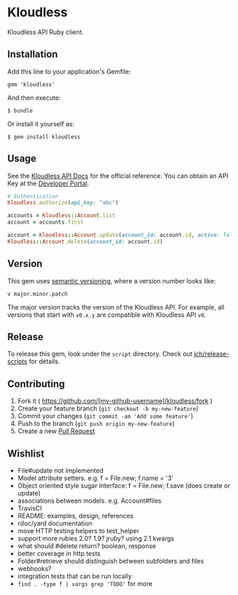 # Kloudless

Kloudless API Ruby client.

## Installation

Add this line to your application's Gemfile:

    gem 'kloudless'

And then execute:

    $ bundle

Or install it yourself as:

    $ gem install kloudless

## Usage

See the [Kloudless API Docs](https://developers.kloudless.com/docs) for the
official reference. You can obtain an API Key at the [Developer
Portal](https://developers.kloudless.com/).

```ruby
# Authentication
Kloudless.authorize(api_key: "abc")

accounts = Kloudless::Account.list
account = accounts.first

account = Kloudless::Account.update(account_id: account.id, active: false)
Kloudless::Account.delete(account_id: account.id)
```

## Version

This gem uses [semantic versioning](http://semver.org), where a version number
looks like:

```
v major.minor.patch
```

The major version tracks the version of the Kloudless API. For example, all
versions that start with `v0.x.y` are compatible with Kloudless API `v0`.

## Release

To release this gem, look under the `script` directory. Check out
[jch/release-scripts](https://github.com/jch/release-scripts) for details.

## Contributing

1. Fork it ( https://github.com/[my-github-username]/kloudless/fork )
2. Create your feature branch (`git checkout -b my-new-feature`)
3. Commit your changes (`git commit -am 'Add some feature'`)
4. Push to the branch (`git push origin my-new-feature`)
5. Create a new [Pull Request](https://help.github.com/send-pull-requests/)

## Wishlist

- File#update not implemented
- Model attribute setters. e.g. f = File.new; f.name = '3'
- Object oriented style sugar interface: f = File.new; f.save (does create or update)
- associations between models. e.g. Account#files
- TravisCI
- README: examples, design, references
- rdoc/yard documentation
- move HTTP testing helpers to test_helper
- support more rubies 2.0? 1.9? jruby? using 2.1 kwargs
- what should #delete return? boolean, response
- better coverage in http tests
- Folder#retrieve should distinguish between subfolders and files
- webhooks?
- integration tests that can be run locally
- `find . -type f | xargs grep 'TODO'` for more
